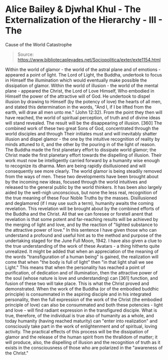 # Alice Bailey & Djwhal Khul - The Externalization of the Hierarchy - III - The
Cause of the World Catastrophe

> Source: https://www.bibliotecapleyades.net/Sociopolitica/exter/exte1154.html

Within the world of glamor - the world of the astral plane and of emotions - appeared a point of light. The Lord of Light, the Buddha, undertook to focus in Himself the illumination which would eventually make possible the dissipation of glamor. Within the world of illusion - the world of the mental plane - appeared the Christ, the Lord of Love Himself, Who embodied in Himself the power of the attractive will of God. He undertook to dispel illusion by drawing to Himself (by the potency of love) the hearts of all men, and stated this determination in the words, "And I, if I be lifted from the earth, will draw all men unto me." (John 12:32). From the point they then will have reached, the world of spiritual perception, of truth and of divine ideas will stand revealed. The result will be the disappearing of illusion. [360]
The combined work of these two great Sons of God, concentrated through the world disciples and through Their initiates must and will inevitably shatter illusion and dispel glamor - the one by the intuitive recognition of reality by minds attuned to it, and the other by the pouring in of the light of reason. The Buddha made the first planetary effort to dissipate world glamor; the Christ made the first planetary effort towards the dispelling of illusion. Their work must now be intelligently carried forward by a humanity wise enough to recognize its dharma. Men are being rapidly disillusioned and will consequently see more clearly. The world glamor is being steadily removed from the ways of men. These two developments have been brought about by the incoming new ideas, focused through the world intuitives and released to the general public by the world thinkers. It has been also largely aided by the well-nigh unconscious, but none the less real, recognition of the true meaning of these Four Noble Truths by the masses. Disillusioned and deglamored (if I may use such a term), humanity awaits the coming revelation. This revelation will be brought about by the combined efforts of the Buddha and the Christ. All that we can foresee or foretell anent that revelation is that some potent and far-reaching results will be achieved by the merging of light and love, and by the reaction of "lighted substance to the attractive power of love." In this sentence I have given those who can understand a profound and useful hint as to the method and purpose of the undertaking staged for the June Full Moon, 1942. I have also given a clue to the true understanding of the work of these Avatars - a thing hitherto quite unrealized. It might be added that when an appreciation of the meaning of the words "transfiguration of a human being" is gained, the realization will come that when "the body is full of light" then "in that light shall we see Light." This means that when the personality has reached a point of purification, of dedication and of illumination, then the attractive power of the soul (whose nature is love and understanding) can [361] function, and fusion of these two will take place. This is what the Christ proved and demonstrated.
When the work of the Buddha (or of the embodied buddhic principle) is consummated in the aspiring disciple and in his integrated personality, then the full expression of the work of the Christ (the embodied principle of love) can also be consummated and both these potencies - light and love - will find radiant expression in the transfigured disciple. What is true, therefore, of the individual is true also of humanity as a whole, and today humanity (having reached maturity) can "enter into realization" and consciously take part in the work of enlightenment and of spiritual, loving activity. The practical effects of this process will be the dissipation of glamor and the release of the human spirit from the thralldom of matter; it will produce, also, the dispelling of illusion and the recognition of truth as it exists in the consciousness of those who are polarized in the "awareness of the Christ."
